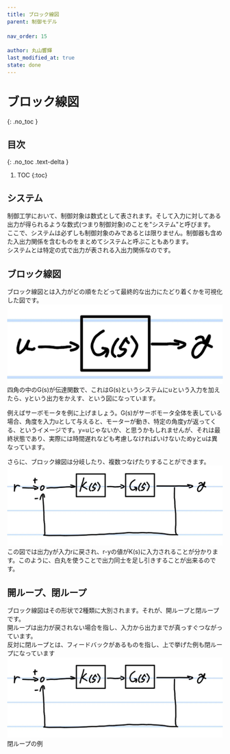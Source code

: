 ```yaml
---
title: ブロック線図
parent: 制御モデル

nav_order: 15

author: 丸山響輝
last_modified_at: true
state: done
---
```


# **ブロック線図**
{: .no_toc }

## 目次
{: .no_toc .text-delta }

1. TOC
{:toc}

## システム
制御工学において、制御対象は数式として表されます。そして入力に対してある出力が得られるような数式(つまり制御対象)のことを"システム"と呼びます。  
ここで、システムは必ずしも制御対象のみであるとは限りません。制御器も含めた入出力関係を含むものをまとめてシステムと呼ぶこともあります。  
システムとは特定の式で出力が表される入出力関係なのです。

## ブロック線図
ブロック線図とは入力がどの順をたどって最終的な出力にたどり着くかを可視化した図です。  
![base](imgs/015_base.png)  
四角の中のG(s)が伝達関数で、これはG(s)というシステムにuという入力を加えたら、yという出力をかえす、という図になっています。  

例えばサーボモータを例に上げましょう。G(s)がサーボモータ全体を表している場合、角度を入力uとして与えると、モーターが動き、特定の角度yが返ってくる、というイメージです。y=uじゃないか、と思うかもしれませんが、それは最終状態であり、実際には時間遅れなども考慮しなければいけないためyとuは異なっています。  

さらに、ブロック線図は分岐したり、複数つなげたりすることができます。  
![feedback](imgs/015_feedback.png)  
この図では出力yが入力rに戻され、r-yの値がK(s)に入力されることが分かります。このように、白丸を使うことで出力同士を足し引きすることが出来るのです。

## 開ループ、閉ループ
ブロック線図はその形状で2種類に大別されます。それが、開ループと閉ループです。  
開ループは出力が戻されない場合を指し、入力から出力までが真っすぐつながっています。  
反対に閉ループとは、フィードバックがあるものを指し、上で挙げた例も閉ループになっています
![feedback](imgs/015_feedback.png)  
閉ループの例
